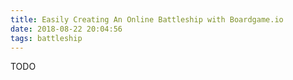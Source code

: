 ```yaml
---
title: Easily Creating An Online Battleship with Boardgame.io
date: 2018-08-22 20:04:56
tags: battleship
---
```



TODO
